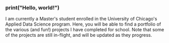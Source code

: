 ### print("Hello, world!")

I am currently a Master's student enrolled in the University of Chicago's Applied Data Science program. Here, you will be able to find a portfolio of the various (and fun!) projects I have completed for school. Note that some of the projects are still in-flight, and will be updated as they progress.
